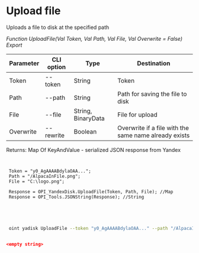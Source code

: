 ﻿---
sidebar_position: 10
---

# Upload file
 Uploads a file to disk at the specified path


*Function UploadFile(Val Token, Val Path, Val File, Val Overwrite = False) Export*

 | Parameter | CLI option | Type | Destination |
 |-|-|-|-|
 | Token | --token | String | Token |
 | Path | --path | String | Path for saving the file to disk |
 | File | --file | String, BinaryData | File for upload |
 | Overwrite | --rewrite | Boolean | Overwrite if a file with the same name already exists |

 
 Returns: Map Of KeyAndValue - serialized JSON response from Yandex 

```bsl title="Code example"
	
 
 Token = "y0_AgAAAABdylaOAA...";
 Path = "/AlpacaInFile.png";
 File = "C:\logo.png";
 
 Response = OPI_YandexDisk.UploadFile(Token, Path, File); //Map
 Response = OPI_Tools.JSONString(Response); //String
 
 
	
```

```sh title="CLI command example"
 
 oint yadisk UploadFile --token "y0_AgAAAABdylaOAA..." --path "/AlpacaInFile.png" --file "C:\logo.png" --rewrite %rewrite%


```


```json title="Result"

<empty string>

```
